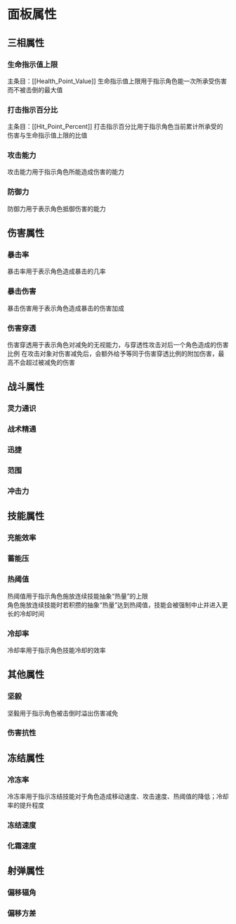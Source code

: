 # 面板属性



## 三相属性

### 生命指示值上限
主条目：[[Health_Point_Value]]
生命指示值上限用于指示角色能一次所承受伤害而不被击倒的最大值
### 打击指示百分比
主条目：[[Hit_Point_Percent]]
打击指示百分比用于指示角色当前累计所承受的伤害与生命指示值上限的比值
### 攻击能力
攻击能力用于指示角色所能造成伤害的能力

### 防御力
防御力用于表示角色抵御伤害的能力

## 伤害属性

### 暴击率
暴击率用于表示角色造成暴击的几率

### 暴击伤害
暴击伤害用于表示角色造成暴击的伤害加成

### 伤害穿透
伤害穿透用于表示角色对减免的无视能力，与穿透性攻击对后一个角色造成的伤害比例
在攻击对象对伤害减免后，会额外给予等同于伤害穿透比例的附加伤害，最高不会超过被减免的伤害

## 战斗属性

### 灵力通识

### 战术精通

### 迅捷

### 范围

### 冲击力

## 技能属性

### 充能效率

### 蓄能压

### 热阈值
热阈值用于指示角色施放连续技能抽象“热量”的上限  
角色施放连续技能时若积攒的抽象“热量”达到热阈值，技能会被强制中止并进入更长的冷却时间

### 冷却率
冷却率用于指示角色技能冷却的效率

## 其他属性

### 坚毅
坚毅用于指示角色被击倒时溢出伤害减免

### 伤害抗性

## 冻结属性

### 冷冻率
冷冻率用于指示冻结技能对于角色造成移动速度、攻击速度、热阈值的降低；冷却率的提升程度

### 冻结速度

### 化霜速度

## 射弹属性

### 偏移辐角

### 偏移方差